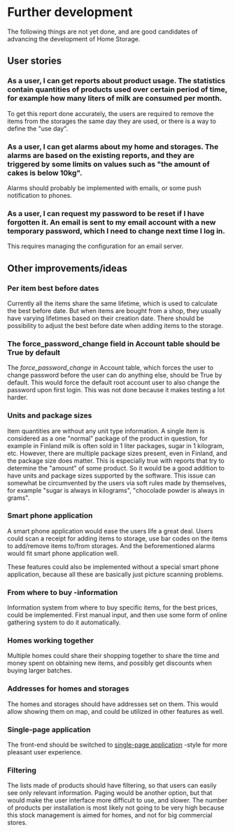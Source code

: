 # Further development

The following things are not yet done, and are good candidates of advancing the development of Home Storage.

## User stories

### As a user, I can get reports about product usage. The statistics contain quantities of products used over certain period of time, for example how many liters of milk are consumed per month.
To get this report done accurately, the users are required to remove the items from the storages the same day they are used, or there is a way to define the "use day".


### As a user, I can get alarms about my home and storages. The alarms are based on the existing reports, and they are triggered by some limits on values such as "the amount of cakes is below 10kg".
Alarms should probably be implemented with emails, or some push notification to phones.

### As a user, I can request my password to be reset if I have forgotten it. An email is sent to my email account with a new temporary password, which I need to change next time I log in.
This requires managing the configuration for an email server.

## Other improvements/ideas

### Per item best before dates
Currently all the items share the same lifetime, which is used to calculate the best before date. But when items are bought from a shop, they usually have varying lifetimes based on their creation date. There should be possibility to adjust the best before date when adding items to the storage.

### The force_password_change field in Account table should be True by default
The *force_password_change* in Account table, which forces the user to change password before the user can do anything else, should be True by default. This would force the default root account user to also change the password upon first login. This was not done because it makes testing a lot harder.

### Units and package sizes
Item quantities are without any unit type information. A single item is considered as a one "normal" package of the product in question, for example in Finland milk is often sold in 1 liter packages, sugar in 1 kilogram, etc. However, there are multiple package sizes present, even in Finland, and the package size does matter. This is especially true with reports that try to determine the "amount" of some product. So it would be a good addition to have units and package sizes supported by the software. This issue can somewhat be circumvented by the users via soft rules made by themselves, for example "sugar is always in kilograms", "chocolade powder is always in grams".

### Smart phone application
A smart phone application would ease the users life a great deal. Users could scan a receipt for adding items to storage, use bar codes on the items to add/remove items to/from storages. And the beforementioned alarms would fit smart phone application well.

These features could also be implemented without a special smart phone application, because all these are basically just picture scanning problems.

### From where to buy -information
Information system from where to buy specific items, for the best prices, could be implemented. First manual input, and then use some form of online gathering system to do it automatically.

### Homes working together
Multiple homes could share their shopping together to share the time and money spent on obtaining new items, and possibly get discounts when buying larger batches.

### Addresses for homes and storages
The homes and storages should have addresses set on them. This would allow showing them on map, and could be utilized in other features as well.

### Single-page application
The front-end should be switched to [single-page application](https://en.wikipedia.org/wiki/Single-page_application) -style for more pleasant user experience.

### Filtering
The lists made of products should have filtering, so that users can easily see only relevant information. Paging would be another option, but that would make the user interface more difficult to use, and slower. The number of products per installation is most likely not going to be very high because this stock management is aimed for homes, and not for big commercial stores.
